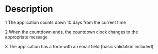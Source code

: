 # Description

1 The application counts down 10 days from the current time

2 When the countdown ends, the countdown clock changes to the appropriate message

3 The application has a form with an email field (basic validation included)